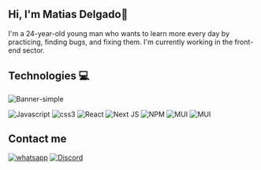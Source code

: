 ## Hi, I'm Matias Delgado👋

I'm a 24-year-old young man who wants to learn more every day by practicing, finding bugs, and fixing them.
I'm currently working in the front-end sector.

## Technologies 💻
![Banner-simple](technologies-banner.png)

![Javascript](https://img.shields.io/badge/JavaScript-%2320232a.svg?style=for-the-badge&logo=javascript&logoColor=%23feff27&logoSize=10px&)
![css3](https://img.shields.io/badge/CSS3-%2320232a.svg?style=for-the-badge&logo=css3&logoColor=blue&logoSize=30px&)
![React](https://img.shields.io/badge/react-%2320232a.svg?style=for-the-badge&logo=react&logoColor=%2361DAFB)
![Next JS](https://img.shields.io/badge/Next-black?style=for-the-badge&logo=next.js&logoColor=white)
![NPM](https://img.shields.io/badge/NPM-%23CB3837.svg?style=for-the-badge&logo=npm&logoColor=white)
![MUI](https://img.shields.io/badge/MUI-%230081CB.svg?style=for-the-badge&logo=mui&logoColor=white)
![MUI](https://img.shields.io/badge/tailwindcss-27bfb7.svg?style=for-the-badge&logo=tailwindcss&logoColor=white)

## Contact me
[![whatsapp](https://img.shields.io/badge/whatsapp-25D366.svg?style=for-the-badge&logo=whatsapp&logoColor=black)]("https://wa.me/11438578047")
[![Discord](https://img.shields.io/badge/discord-5865F2.svg?style=for-the-badge&logo=discord&logoColor=white)]("https://discordapp.com/users/matiasgerr")

<!--
**MatiasDelgadoD/MatiasDelgadoD** is a ✨ _special_ ✨ repository because its `README.md` (this file) appears on your GitHub profile.

Here are some ideas to get you started:

- 🔭 I’m currently working on ...
- 🌱 I’m currently learning ...
- 👯 I’m looking to collaborate on ...
- 🤔 I’m looking for help with ...
- 💬 Ask me about ...
- 📫 How to reach me: ...
- 😄 Pronouns: ...
- ⚡ Fun fact: ...
-->
  

